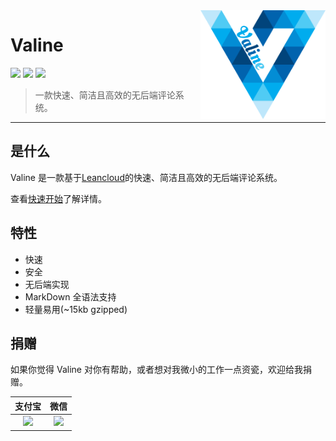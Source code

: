 <img src='./assets/valine.png' align="right" width="200" />

# Valine

[![](https://img.shields.io/github/release/xCss/Valine.svg?style=flat-square)](https://github.com/xCss/Valine/releases) [![](https://img.shields.io/npm/dt/valine.svg?style=flat-square)](https://www.npmjs.com/package/valine) [![](https://img.shields.io/circleci/project/github/xCss/Valine/master.svg?style=flat-square)](https://circleci.com/gh/xCss/Valine) 

> 一款快速、简洁且高效的无后端评论系统。

-------------------------------

## 是什么

Valine 是一款基于[Leancloud](http://leancloud.cn)的快速、简洁且高效的无后端评论系统。

查看[快速开始](quickstart.md)了解详情。

## 特性
- 快速
- 安全
- 无后端实现
- MarkDown 全语法支持
- 轻量易用(~15kb gzipped)

## 捐赠

如果你觉得 Valine 对你有帮助，或者想对我微小的工作一点资瓷，欢迎给我捐赠。

| 支付宝 | 微信 | 
| :------: | :------: | 
| <img width="150" src="./assets/alipay.png"> | <img width="135" src="./assets/wechat.png"> |